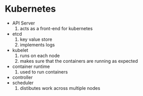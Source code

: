 # Kubernetes

* API Server
  1. acts as a front-end for kubernetes
* etcd
  1. key value store
  1. implements logs
* kubelet
  1. runs on each node
  2. makes sure that the containers are running as expected
* container runtime
  1. used to run containers
* controller
* scheduler
  1. distibutes work across multiple nodes
